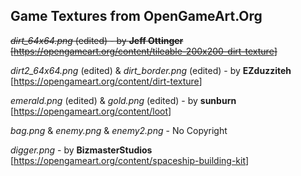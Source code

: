## Game Textures from OpenGameArt.Org

~~*dirt_64x64.png* (edited) - by **Jeff Ottinger** [<https://opengameart.org/content/tileable-200x200-dirt-texture>]~~

*dirt2_64x64.png* (edited) & *dirt_border.png* (edited) - by **EZduzziteh** [<https://opengameart.org/content/dirt-texture>]

*emerald.png* (edited) & *gold.png* (edited) - by **sunburn** [<https://opengameart.org/content/loot>]

*bag.png* & *enemy.png* & *enemy2.png* - No Copyright

*digger.png* - by **BizmasterStudios** [<https://opengameart.org/content/spaceship-building-kit>]
